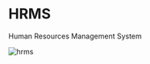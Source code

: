 
# HRMS
Human Resources Management System

![hrms](https://user-images.githubusercontent.com/58303745/121084809-27486100-c7f2-11eb-9ac8-be978d6cd10a.png)

